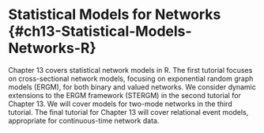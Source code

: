 # Statistical Models for Networks {#ch13-Statistical-Models-Networks-R}

Chapter 13 covers statistical network models in R. The first tutorial focuses on cross-sectional network models, focusing on exponential random graph models (ERGM), for both binary and valued networks. We consider dynamic extensions to the ERGM framework (STERGM) in the second tutorial for Chapter 13. We will cover models for two-mode networks in the third tutorial. The final tutorial for Chapter 13 will cover relational event models, appropriate for continuous-time network data.
